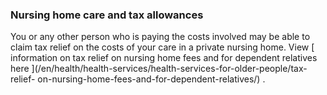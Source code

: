 ###  Nursing home care and tax allowances

You or any other person who is paying the costs involved may be able to claim
tax relief on the costs of your care in a private nursing home. View [
information on tax relief on nursing home fees and for dependent relatives
here ](/en/health/health-services/health-services-for-older-people/tax-relief-
on-nursing-home-fees-and-for-dependent-relatives/) .
